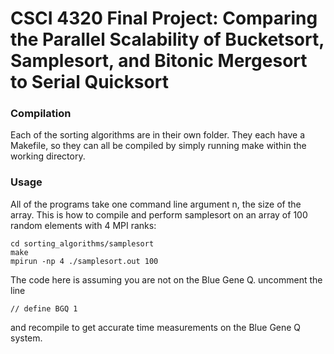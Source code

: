 # CSCI 4320 Final Project: Comparing the Parallel Scalability of Bucketsort, Samplesort, and Bitonic Mergesort to Serial Quicksort

### Compilation
Each of the sorting algorithms are in their own folder. They each have a Makefile, so they can all be compiled by simply running make within the working directory.

### Usage
All of the programs take one command line argument n, the size of the array. This is how to compile and perform samplesort on an array of 100 random elements with 4 MPI ranks:

```
cd sorting_algorithms/samplesort
make
mpirun -np 4 ./samplesort.out 100
```

The code here is assuming you are not on the Blue Gene Q. uncomment the line 

```
// define BGQ 1
```

and recompile to get accurate time measurements on the Blue Gene Q system.